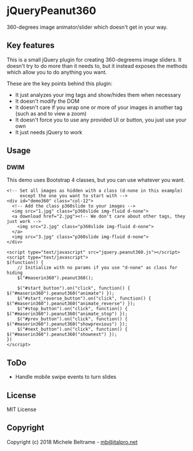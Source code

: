 # jQueryPeanut360

360-degrees image animator/slider which doesn't get in your way.

## Key features

This is a small jQuery plugin for creating 360-degreems image sliders. It doesn't try to do more than it needs to, but it instead exposes the methods which allow you to do anything you want.

These are the key points behind this plugin:

 - It just analyzes your img tags and show/hides them when necessary
 - It doesn't modify the DOM
 - It doesn't care if you wrap one or more of your images in another tag (such as and <a> to view a zoom)
 - It doesn't force you to use any provided UI or button, you just use your own
 - It just needs jQuery to work

## Usage

### DWIM

This demo uses Bootstrap 4 classes, but you can use whatever you want.

    <!-- Set all images as hidden with a class (d-none in this example)
         except the one you want to start with -->
    <div id="demo360" class="col-12">
      <!-- Add the class p360slide to your images -->
      <img src="1.jpg" class="p360slide img-fluid d-none">
      <a download href="2.jpg"><!-- We don't care about other tags, they just work -->
        <img src="2.jpg" class="p360slide img-fluid d-none">
      </a>
      <img src="3.jpg" class="p360slide img-fluid d-none">
    </div>

    <script type="text/javascript" src="jquery.peanut360.js"></script>
    <script type="text/javascript">
    $(function() {
        // Initialize with no params if you use "d-none" as class for hiding
        $("#maserin360").peanut360();

        $("#start_button").on("click", function() { $("#maserin360").peanut360("animate") });
        $("#start_reverse_button").on("click", function() { $("#maserin360").peanut360("animate_reverse") });
        $("#stop_button").on("click", function() { $("#maserin360").peanut360("animate_stop") });
        $("#prev_button").on("click", function() { $("#maserin360").peanut360("showprevious") });
        $("#next_button").on("click", function() { $("#maserin360").peanut360("shownext") });
    })
    </script>

## ToDo

 - Handle mobile swipe events to turn slides

## License

MIT License

## Copyright

Copyright (c) 2018 Michele Beltrame - mb@italpro.net
